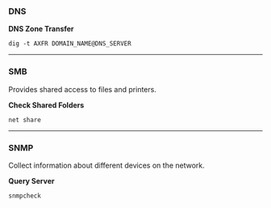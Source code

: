 ### DNS
**DNS Zone Transfer**
```
dig -t AXFR DOMAIN_NAME@DNS_SERVER
```

---
### SMB
Provides shared access to files and printers.

**Check Shared Folders**
```
net share
```

---
### SNMP
Collect information about different devices on the network.

**Query Server**
```
snmpcheck
```